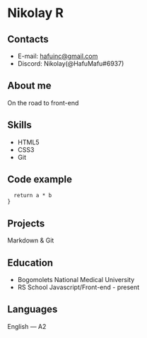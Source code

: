 # **Nikolay R**

## **Contacts**

  * E-mail: hafuinc@gmail.com
  * Discord: Nikolay(@HafuMafu#6937)

## **About me**

  On the road to front-end

## **Skills**

  * HTML5
  * CSS3
  * Git

## **Code example**

```function multiply (a, b) {
  return a * b
}
```

## **Projects**

  Markdown & Git

## **Education**

  * Bogomolets National Medical University
  * RS School Javascript/Front-end - present

## **Languages**

  English — A2